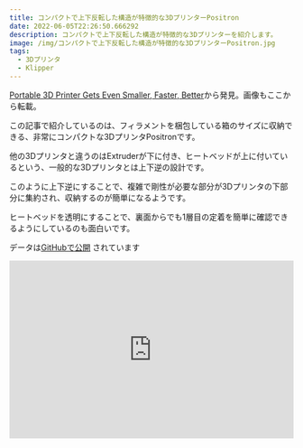 ```yaml
---
title: コンパクトで上下反転した構造が特徴的な3DプリンターPositron
date: 2022-06-05T22:26:50.666292
description: コンパクトで上下反転した構造が特徴的な3Dプリンターを紹介します。
image: /img/コンパクトで上下反転した構造が特徴的な3DプリンターPositron.jpg
tags:
  - 3Dプリンタ
  - Klipper
---
```

[Portable 3D Printer Gets Even Smaller, Faster, Better](https://hackaday.com/2022/05/20/portable-3d-printer-gets-even-smaller-faster-better/)から発見。画像もここから転載。

この記事で紹介しているのは、フィラメントを梱包している箱のサイズに収納できる、非常にコンパクトな3DプリンタPositronです。

他の3Dプリンタと違うのはExtruderが下に付き、ヒートベッドが上に付いているという、一般的な3Dプリンタとは上下逆の設計です。

このように上下逆にすることで、複雑で剛性が必要な部分が3Dプリンタの下部分に集約され、収納するのが簡単になるようです。

ヒートベッドを透明にすることで、裏面からでも1層目の定着を簡単に確認できるようにしているのも面白いです。

データは[GitHubで公開](https://github.com/KRALYN/PositronV3) されています


<iframe width="100%" height="315" src="https://www.youtube.com/embed/X_QLxTVtyng" title="YouTube video player" frameborder="0" allow="accelerometer; autoplay; clipboard-write; encrypted-media; gyroscope; picture-in-picture" allowfullscreen></iframe>

